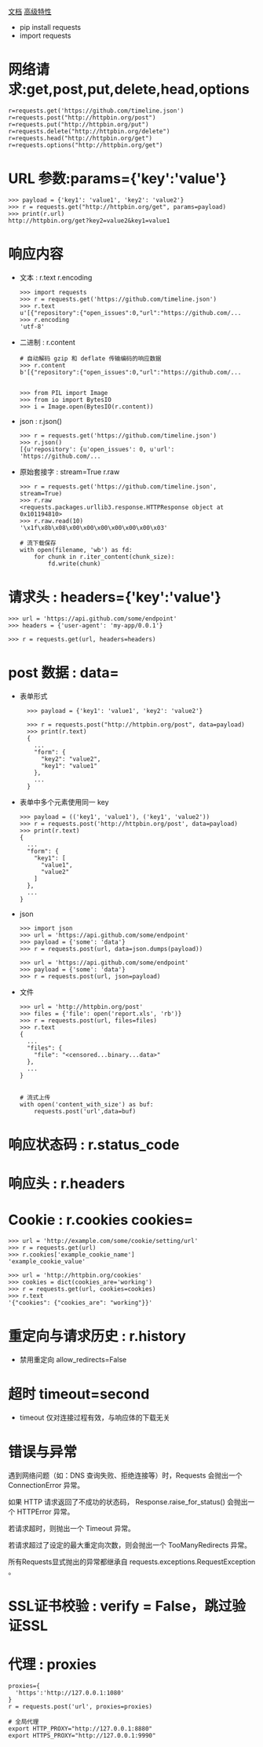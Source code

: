 [文档](http://docs.python-requests.org/zh_CN/latest/user/quickstart.html)
[高级特性](http://docs.python-requests.org/zh_CN/latest/user/advanced.html#advanced)

+   pip install requests
+   import requests

#   网络请求:get,post,put,delete,head,options

    r=requests.get('https://github.com/timeline.json')
    r=requests.post("http://httpbin.org/post")
    r=requests.put("http://httpbin.org/put")
    r=requests.delete("http://httpbin.org/delete")
    r=requests.head("http://httpbin.org/get") 
    r=requests.options("http://httpbin.org/get")

#   URL 参数:params={'key':'value'}

    >>> payload = {'key1': 'value1', 'key2': 'value2'}
    >>> r = requests.get("http://httpbin.org/get", params=payload)
    >>> print(r.url)
    http://httpbin.org/get?key2=value2&key1=value1


#   响应内容
+   文本 : r.text  r.encoding

        >>> import requests
        >>> r = requests.get('https://github.com/timeline.json')
        >>> r.text
        u'[{"repository":{"open_issues":0,"url":"https://github.com/...
        >>> r.encoding
        'utf-8'
        
+   二进制 : r.content

        # 自动解码 gzip 和 deflate 传输编码的响应数据
        >>> r.content
        b'[{"repository":{"open_issues":0,"url":"https://github.com/...
        
        
        >>> from PIL import Image
        >>> from io import BytesIO
        >>> i = Image.open(BytesIO(r.content))
        
+   json : r.json()

        >>> r = requests.get('https://github.com/timeline.json')
        >>> r.json()
        [{u'repository': {u'open_issues': 0, u'url': 'https://github.com/...
        
+   原始套接字 : stream=True  r.raw

        >>> r = requests.get('https://github.com/timeline.json', stream=True)
        >>> r.raw
        <requests.packages.urllib3.response.HTTPResponse object at 0x101194810>
        >>> r.raw.read(10)
        '\x1f\x8b\x08\x00\x00\x00\x00\x00\x00\x03'
        
        # 流下载保存
        with open(filename, 'wb') as fd:
            for chunk in r.iter_content(chunk_size):
                fd.write(chunk)
        

#   请求头 : headers={'key':'value'}

    >>> url = 'https://api.github.com/some/endpoint'
    >>> headers = {'user-agent': 'my-app/0.0.1'}
    
    >>> r = requests.get(url, headers=headers)


#   post 数据 : data=

+ 表单形式

        >>> payload = {'key1': 'value1', 'key2': 'value2'}
        
        >>> r = requests.post("http://httpbin.org/post", data=payload)
        >>> print(r.text)
        {
          ...
          "form": {
            "key2": "value2",
            "key1": "value1"
          },
          ...
        }


+   表单中多个元素使用同一 key 

        >>> payload = (('key1', 'value1'), ('key1', 'value2'))
        >>> r = requests.post('http://httpbin.org/post', data=payload)
        >>> print(r.text)
        {
          ...
          "form": {
            "key1": [
              "value1",
              "value2"
            ]
          },
          ...
        }

+   json

        >>> import json
        >>> url = 'https://api.github.com/some/endpoint'
        >>> payload = {'some': 'data'}
        >>> r = requests.post(url, data=json.dumps(payload))
        
        >>> url = 'https://api.github.com/some/endpoint'
        >>> payload = {'some': 'data'}
        >>> r = requests.post(url, json=payload)

+   文件
    
        >>> url = 'http://httpbin.org/post'
        >>> files = {'file': open('report.xls', 'rb')}
        >>> r = requests.post(url, files=files)
        >>> r.text
        {
          ...
          "files": {
            "file": "<censored...binary...data>"
          },
          ...
        }
        
        
        # 流式上传
        with open('content_with_size') as buf:
            requests.post('url',data=buf)
            

#   响应状态码 : r.status_code


#   响应头 : r.headers


#   Cookie : r.cookies  cookies=

    >>> url = 'http://example.com/some/cookie/setting/url'
    >>> r = requests.get(url)
    >>> r.cookies['example_cookie_name']
    'example_cookie_value'
    
    >>> url = 'http://httpbin.org/cookies'
    >>> cookies = dict(cookies_are='working')
    >>> r = requests.get(url, cookies=cookies)
    >>> r.text
    '{"cookies": {"cookies_are": "working"}}'



#   重定向与请求历史 : r.history
+   禁用重定向 allow_redirects=False



#   超时 timeout=second
+   timeout 仅对连接过程有效，与响应体的下载无关


#   错误与异常

遇到网络问题（如：DNS 查询失败、拒绝连接等）时，Requests 会抛出一个 ConnectionError 异常。

如果 HTTP 请求返回了不成功的状态码， Response.raise_for_status() 会抛出一个 HTTPError 异常。

若请求超时，则抛出一个 Timeout 异常。

若请求超过了设定的最大重定向次数，则会抛出一个 TooManyRedirects 异常。

所有Requests显式抛出的异常都继承自 requests.exceptions.RequestException 。



#   SSL证书校验 : verify = False，跳过验证SSL

#   代理 : proxies
    
    proxies={
      'https':'http://127.0.0.1:1080'
    }
    r = requests.post('url', proxies=proxies)
    
    # 全局代理
    export HTTP_PROXY="http://127.0.0.1:8880"
    export HTTPS_PROXY="http://127.0.0.1:9990"





